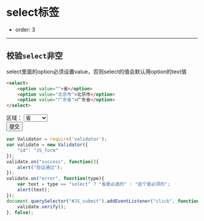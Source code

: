 
# select标签

- order: 3
---

<link rel="stylesheet" type="text/css" href="./../src/style.css">

## 校验`select`非空  
select里面的option必须设置value，否则select的值会默认用option的text值

```html
<select>
	<option value="">省</option>
	<option value="北京市">北京市</option>
	<option value="广东省">广东省</option>
</select>
```

<div id="JS_form">
	<div class="form-item">
		<span class="type-name">区域：</span>
		<select name="select" required>
			<option value="">省</option>
			<option value="北京市">北京市</option>
			<option value="广东省">广东省</option>
		</select>
	</div>
	<div class="form-item">
		<span class="type-name"></span>
		<button class="demo-btn" id="JS_submit" type="button" value="提交">提交</button>	
	</div>
</div>

````javascript
var Validator = require('validator');
var validate = new Validator({
	"id": "JS_form"
});
validate.on("success", function(){
	alert("验证通过");
});
validate.on("error", function(type){
	var text = type == "select" ? "省是必选的" : "这个是必须的";
	alert(text);
});
document.querySelector("#JS_submit").addEventListener("click", function(){
	validate.verify();
}, false);
````

